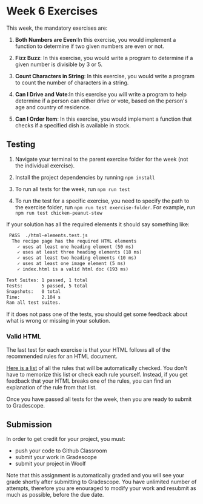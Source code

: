 # Week 6 Exercises

This week, the mandatory exercises are:


1. **Both Numbers are Even**:In this exercise, you would implement a function to determine if two given numbers are even or not.

1. **Fizz Buzz**: In this exercise, you would write a program to determine if a given number is divisible by 3 or 5.

1. **Count Characters in String**: In this exercise, you would write a program to count the number of characters in a string.

1. **Can I Drive and Vote**:In this exercise you will write a program to help determine if a person can either drive or vote, based on the person's age and country of residence.

1. **Can I Order Item**: In this exercise, you would implement a function that checks if a specified dish is available in stock.



## Testing

1. Navigate your terminal to the parent exercise folder for the week (not the individual exercise).

1. Install the project dependencies by running `npm install`

1. To run all tests for the week, run `npm run test`

1. To run the test for a specific exercise, you need to specify the path to the exercise folder, run `npm run test exercise-folder`. For example, run `npm run test chicken-peanut-stew`

<!-- To check that your solution meets the criteria, run `npm run test` in the console. (If you haven't already, you'll need to run `npm install` to install the packages required for testing). -->

If your solution has all the required elements it should say something like:

```txt
 PASS  ./html-elements.test.js
  The recipe page has the required HTML elements
    ✓ uses at least one heading element (50 ms)
    ✓ uses at least three heading elements (18 ms)
    ✓ uses at least two heading elements (10 ms)
    ✓ uses at least one image element (5 ms)
    ✓ index.html is a valid html doc (193 ms)

Test Suites: 1 passed, 1 total
Tests:       5 passed, 5 total
Snapshots:   0 total
Time:        2.104 s
Ran all test suites.
```

If it does not pass one of the tests, you should get some feedback about what is wrong or missing in your solution.

### Valid HTML

The last test for each exercise is that your HTML follows all of the recommended rules for an HTML document.

[Here is a list](https://html-validate.org/rules/index.html) of all the rules that will be automatically checked. You don't have to memorize this list or check each rule yourself. Instead, if you get feedback that your HTML breaks one of the rules, you can find an explanation of the rule from that list.

Once you have passed all tests for the week, then you are ready to submit to Gradescope.

## Submission
In order to get credit for your project, you must:
- push your code to Github Classroom
- submit your work in Gradescope
- submit your project in Woolf

Note that this assignment is automatically graded and you will see your grade shortly after submitting to Gradescope. You have unlimited number of attempts, therefore you are enouraged to modify your work and resubmit as much as possible, before the due date.


